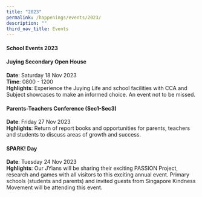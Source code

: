 ```yaml
---
title: "2023"
permalink: /happenings/events/2023/
description: ""
third_nav_title: Events
---
```

<h4><strong>School Events 2023</strong></h4>

<h4><strong>Juying Secondary Open House</strong></h4>
<p><strong>Date</strong>: Saturday 18 Nov 2023<br><strong>Time</strong>: 0800 - 1200 <br>
<strong>Hghlights</strong>: Experience the Juying Life and school facilities with CCA and Subject showcases to make an informed choice. An event not to be missed.</p>

<h4><strong>Parents-Teachers Conference (Sec1-Sec3)</strong></h4>
<p><strong>Date</strong>: Friday 27 Nov 2023<br>
<strong>Hghlights</strong>: Return of report books and opportunities for parents, teachers and students to discuss areas of growth and success.</p>


<h4><strong>SPARK! Day</strong></h4>
<p><strong>Date</strong>: Tuesday 24 Nov 2023<br>
<strong>Hghlights</strong>: Our JYians will be sharing their exciting PASSION Project, research and games with all visitors to this exciting annual event. Primary schools (students and parents) and invited guests from Singapore Kindness Movement will be attending this event.</p>

